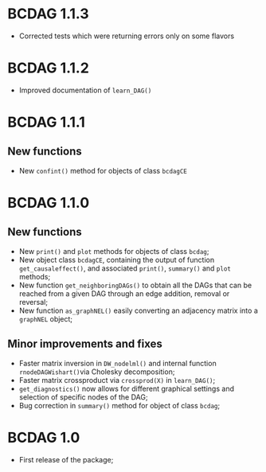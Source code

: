 # BCDAG 1.1.3
* Corrected tests which were returning errors only on some flavors

# BCDAG 1.1.2
* Improved documentation of `learn_DAG()`

# BCDAG 1.1.1

## New functions
* New `confint()` method for objects of class `bcdagCE`

# BCDAG 1.1.0

## New functions
* New `print()` and `plot` methods for objects of class `bcdag`;
* New object class `bcdagCE`, containing the output of function `get_causaleffect()`, and associated `print()`, `summary()` and `plot` methods;
* New function `get_neighboringDAGs()` to obtain all the DAGs that can be reached from a given DAG through an edge addition, removal or reversal;
* New function `as_graphNEL()` easily converting an adjacency matrix into a `graphNEL` object;

## Minor improvements and fixes
* Faster matrix inversion in `DW_nodelml()` and internal function `rnodeDAGWishart()`via Cholesky decomposition;
* Faster matrix crossproduct via `crossprod(X)` in `learn_DAG()`;
* `get_diagnostics()` now allows for different graphical settings and selection of specific nodes of the DAG;
* Bug correction in `summary()` method for object of class `bcdag`;


# BCDAG 1.0

* First release of the package;
